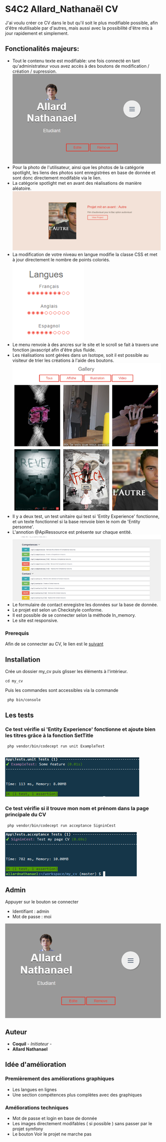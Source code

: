 # S4C2 Allard_Nathanaël CV

J'ai voulu créer ce CV dans le but qu'il soit le plus modifiable possible, afin d'être réutilisable par d'autres, mais aussi avec la possibilité d'être mis à jour rapidement et simplement.


## Fonctionalités majeurs:

* Tout le contenu texte est modifiable: une fois connecté en tant qu'administrateur vous avez accès à des boutons de modification / création / supression.![Alt text](/readimg/admin.PNG "Modification")
* Pour la photo de l'utilisateur, ainsi que les photos de la catégorie spotlight, les liens des photos sont enregistrées en base de donnée et sont donc directement modifable via le lien.
* La catégorie spotlight met en avant des réalisations de manière aléatoire.![Alt text](/readimg/spot.PNG "Mise en avant")
* La modification de votre niveau en langue modifie la classe CSS et met à jour directement le nombre de points coloriés. ![Alt text](/readimg/lang.PNG "Langues")
* Le menu renvoie à des ancres sur le site et le scroll se fait à travers une fonction javascript afin d'être plus fluide.
* Les réalisations sont gérées dans un Isotope, soit il est possible au visiteur de trier les créations à l'aide des boutons. ![Alt text](/readimg//tri.PNG "Tri")
* Il y a deux test, un test unitaire qui test si 'Entity Experience' fonctionne, et un texte fonctionnel si la base renvoie bien le nom de 'Entity personne'.
* L'annotion @ApiRessource est présente sur chaque entité. ![Alt text](/readimg/api.PNG "Modification")
* Le formulaire de contact enregistre les données sur la base de donnée.
* Le projet est selon un Checkstyle conforme.
* Il est possible de se connecter selon la méthode In_memory.
* Le site est responsive.

### Prerequis

Afin de se connecter au CV, le lien est le [suivant](https://symphony-allardnathanael.c9users.io/my_cv/public/index.php/)

## Installation

Crée un dossier my_cv puis glisser les éléments à l'intérieur.

```
cd my_cv
```
Puis les commandes sont accessibles via la commande 

```
 php bin/console
```
## Les tests

### Ce test vérifie si 'Entity Experience' fonctionne et ajoute bien les titres grâce à la fonction SetTitle

```
 php vendor/bin/codecept run unit ExampleTest
```
![Alt text](/readimg/assertion.PNG "assertion")
-------------------------------------------------------------------------------------------

### Ce test vérifie si il trouve mon nom et prénom dans la page principale du CV

```
 php vendor/bin/codecept run acceptance SigninCest
```
![Alt text](/readimg/accept.PNG "acceptance")

## Admin

Appuyer sur le bouton se connecter
* Identifiant :  admin
* Mot de passe : moi

![Alt text](/readimg/admin.PNG "Connection")

## Auteur

* **Coquil** - *Initiateur* -
* **Allard Nathanael**

## Idée d'amélioration

### Premièrement des améliorations graphiques

* Les langues en lignes
* Une section compétences plus complètes avec des graphiques

### Améliorations techniques

* Mot de passe et login en base de donnée
* Les images directement modifables ( si possible ) sans passer par le projet symfony
* Le bouton Voir le projet ne marche pas
